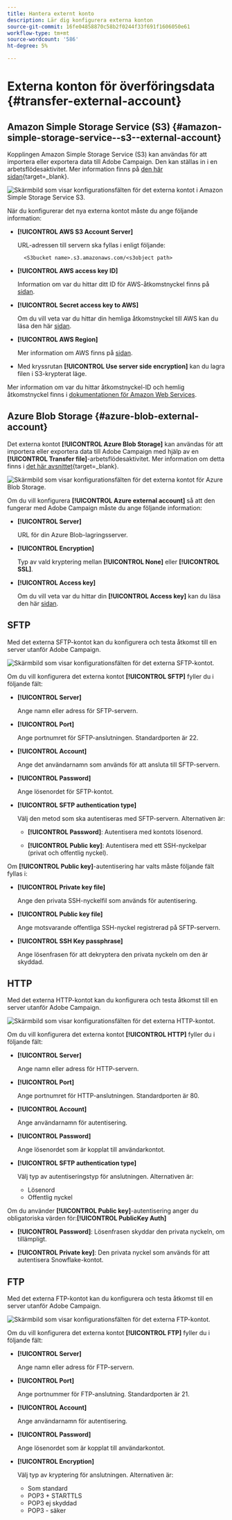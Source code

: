 ```yaml
---
title: Hantera externt konto
description: Lär dig konfigurera externa konton
source-git-commit: 16fe04858870c58b2f0244f33f691f1606050e61
workflow-type: tm+mt
source-wordcount: '586'
ht-degree: 5%

---
```


# Externa konton för överföringsdata {#transfer-external-account}

## Amazon Simple Storage Service (S3) {#amazon-simple-storage-service--s3--external-account}

Kopplingen Amazon Simple Storage Service (S3) kan användas för att importera eller exportera data till Adobe Campaign. Den kan ställas in i en arbetsflödesaktivitet. Mer information finns på [den här sidan](https://experienceleague.adobe.com/sv/docs/campaign-web/v8/wf/design-workflows/transfer-file){target=_blank}.

![Skärmbild som visar konfigurationsfälten för det externa kontot i Amazon Simple Storage Service S3.](assets/external-AWS.png)

När du konfigurerar det nya externa kontot måste du ange följande information:

* **[!UICONTROL AWS S3 Account Server]**

  URL-adressen till servern ska fyllas i enligt följande:

  `  <S3bucket name>.s3.amazonaws.com/<s3object path>`

* **[!UICONTROL AWS access key ID]**

  Information om var du hittar ditt ID för AWS-åtkomstnyckel finns på [sidan](https://docs.aws.amazon.com/general/latest/gr/aws-sec-cred-types.html#access-keys-and-secret-access-keys).

* **[!UICONTROL Secret access key to AWS]**

  Om du vill veta var du hittar din hemliga åtkomstnyckel till AWS kan du läsa den här [sidan](https://aws.amazon.com/fr/blogs/security/wheres-my-secret-access-key/).

* **[!UICONTROL AWS Region]**

  Mer information om AWS finns på [sidan](https://aws.amazon.com/about-aws/global-infrastructure/regions_az/).

* Med kryssrutan **[!UICONTROL Use server side encryption]** kan du lagra filen i S3-krypterat läge.

Mer information om var du hittar åtkomstnyckel-ID och hemlig åtkomstnyckel finns i [dokumentationen för Amazon Web Services](https://docs.aws.amazon.com/general/latest/gr/aws-sec-cred-types.html#access-keys-and-secret-access-keys).

## Azure Blob Storage {#azure-blob-external-account}

Det externa kontot **[!UICONTROL Azure Blob Storage]** kan användas för att importera eller exportera data till Adobe Campaign med hjälp av en **[!UICONTROL Transfer file]**-arbetsflödesaktivitet. Mer information om detta finns i [det här avsnittet](https://experienceleague.adobe.com/sv/docs/campaign-web/v8/wf/design-workflows/transfer-file){target=_blank}.

![Skärmbild som visar konfigurationsfälten för det externa kontot för Azure Blob Storage.](assets/external-azure.png)

Om du vill konfigurera **[!UICONTROL Azure external account]** så att den fungerar med Adobe Campaign måste du ange följande information:

* **[!UICONTROL Server]**

  URL för din Azure Blob-lagringsserver.

* **[!UICONTROL Encryption]**

  Typ av vald kryptering mellan **[!UICONTROL None]** eller **[!UICONTROL SSL]**.

* **[!UICONTROL Access key]**

  Om du vill veta var du hittar din **[!UICONTROL Access key]** kan du läsa den här [sidan](https://docs.microsoft.com/en-us/azure/storage/common/storage-account-keys-manage?tabs=azure-portal).

## SFTP

Med det externa SFTP-kontot kan du konfigurera och testa åtkomst till en server utanför Adobe Campaign.

![Skärmbild som visar konfigurationsfälten för det externa SFTP-kontot.](assets/ext-account-sftp.png)

Om du vill konfigurera det externa kontot **[!UICONTROL SFTP]** fyller du i följande fält:

* **[!UICONTROL Server]**

  Ange namn eller adress för SFTP-servern.

* **[!UICONTROL Port]**

  Ange portnumret för SFTP-anslutningen. Standardporten är 22.

* **[!UICONTROL Account]**

  Ange det användarnamn som används för att ansluta till SFTP-servern.

* **[!UICONTROL Password]**

  Ange lösenordet för SFTP-kontot.

* **[!UICONTROL SFTP authentication type]**

  Välj den metod som ska autentiseras med SFTP-servern. Alternativen är:

   * **[!UICONTROL Password]**: Autentisera med kontots lösenord.

   * **[!UICONTROL Public key]**: Autentisera med ett SSH-nyckelpar (privat och offentlig nyckel).

Om **[!UICONTROL Public key]**-autentisering har valts måste följande fält fyllas i:

* **[!UICONTROL Private key file]**

  Ange den privata SSH-nyckelfil som används för autentisering.

* **[!UICONTROL Public key file]**

  Ange motsvarande offentliga SSH-nyckel registrerad på SFTP-servern.

* **[!UICONTROL SSH Key passphrase]**

  Ange lösenfrasen för att dekryptera den privata nyckeln om den är skyddad.

## HTTP

Med det externa HTTP-kontot kan du konfigurera och testa åtkomst till en server utanför Adobe Campaign.

![Skärmbild som visar konfigurationsfälten för det externa HTTP-kontot.](assets/ext-account-http.png)

Om du vill konfigurera det externa kontot **[!UICONTROL HTTP]** fyller du i följande fält:

* **[!UICONTROL Server]**

  Ange namn eller adress för HTTP-servern.

* **[!UICONTROL Port]**

  Ange portnumret för HTTP-anslutningen. Standardporten är 80.

* **[!UICONTROL Account]**

  Ange användarnamn för autentisering.

* **[!UICONTROL Password]**

  Ange lösenordet som är kopplat till användarkontot.

* **[!UICONTROL SFTP authentication type]**

  Välj typ av autentiseringstyp för anslutningen. Alternativen är:

   * Lösenord
   * Offentlig nyckel

Om du använder **[!UICONTROL Public key]**-autentisering anger du obligatoriska värden för:**[!UICONTROL PublicKey Auth]**

* **[!UICONTROL Password]**: Lösenfrasen skyddar den privata nyckeln, om tillämpligt.

* **[!UICONTROL Private key]**: Den privata nyckel som används för att autentisera Snowflake-kontot.



## FTP

Med det externa FTP-kontot kan du konfigurera och testa åtkomst till en server utanför Adobe Campaign.

![Skärmbild som visar konfigurationsfälten för det externa FTP-kontot.](assets/ext-account-ftp.png)

Om du vill konfigurera det externa kontot **[!UICONTROL FTP]** fyller du i följande fält:

* **[!UICONTROL Server]**

  Ange namn eller adress för FTP-servern.

* **[!UICONTROL Port]**

  Ange portnummer för FTP-anslutning. Standardporten är 21.

* **[!UICONTROL Account]**

  Ange användarnamn för autentisering.

* **[!UICONTROL Password]**

  Ange lösenordet som är kopplat till användarkontot.

* **[!UICONTROL Encryption]**

  Välj typ av kryptering för anslutningen. Alternativen är:

   * Som standard
   * POP3 + STARTTLS
   * POP3 ej skyddad
   * POP3 - säker